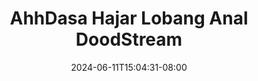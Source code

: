 --- 
title: "AhhDasa Hajar Lobang Anal  DoodStream"
description: "download bokeh AhhDasa Hajar Lobang Anal  DoodStream   durasi panjang  "
date: 2024-06-11T15:04:31-08:00
file_code: "uchafvrxz4g7"
draft: false
cover: "hf08xs43p37d6hi0.jpg"
tags: ["AhhDasa", "Hajar", "Lobang", "Anal", "DoodStream", "bokep-indo", "bokep-viral", "bokep-ig"]
length: 3611
fld_id: "1482911"
foldername: "Ahh dasa  labilasa update"
categories: ["Ahh dasa  labilasa update"]
views: 0
---